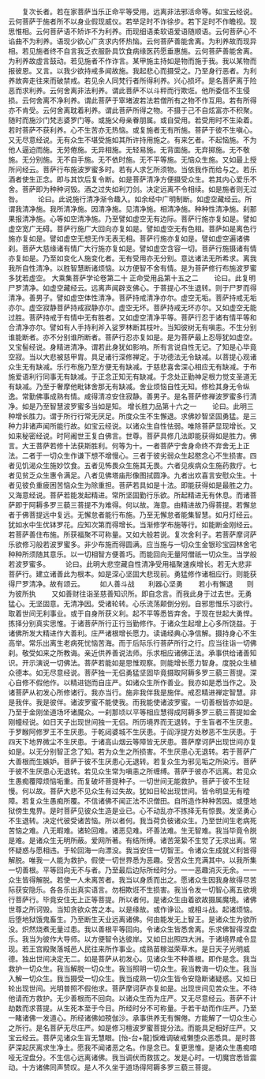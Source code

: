 <!-- { "loadSidebar": true } -->
　　复次长者。若在家菩萨当乐正命平等受用。远离非法邪活命等。如宝云经说。云何菩萨于施者所不以身业假现威仪。若举足时不诈徐步。若下足时不作瞻视。现思惟相。云何菩萨语不矫诈不为利养。而现细语柔软语爱语随顺语。云何菩萨心不谄曲不为利养。语现少欲心广贪求内怀热恼。云何菩萨善能舍离。为利养故而现异相。若见施者终不自言我乏衣服卧具饮食病缘医药愿垂惠施。云何菩萨善能舍离。为利养故虚言鼓动。若见施者不作诈言。某甲施主持如是物而施于我。我以某物而报彼恩。又言。以我少欲持戒多闻故施。我起悲心而摄受之。乃至身行恶者。为利养故奔走往来而破禁戒。若见余人同梵行者所得利养。兴心损坏。是名菩萨离于险恶而求利养。云何舍离非法利养。谓此菩萨不以斗秤而行欺诳。他所委信不生侵损。云何舍离不净利养。谓此菩萨于窣堵波若法若僧所有之物不作互用。若有所得亦不肯受。云何舍离耽着利养。谓此菩萨所得之物。不摄于己不自炫富亦不积聚。随时而施沙门梵志婆罗门等。或施父母亲眷朋属。或自受用。若受用时不生染着。若时菩萨不获利养。心不生苦亦无热恼。或复施者无有所施。菩萨于彼不生嗔心。又无尽意经说。无有众生不堪受施如其所许持用施之。有来乞者。不起恼施。不为他人逼迫而施。无劳倦施。无异相施。无轻易施。无背面施。无弃掷施。无不敬施。无分别施。无不自手施。无不依时施。无不平等施。无恼众生施。又如最上授所问经云。菩萨行布施波罗蜜多时。若有人求乞所须物。当依我作而给与之。若乐酒者使生正念。即与其饮后复令断。如是菩萨清净方便摄受众生。若其内心爱乐不舍。菩萨即为种种诃毁。酒之过失如利刀剑。决定远离不令相续。如是施者则无过咎。
　　论曰。此说施行清净渐令趣入。如余经中广明制断。如虚空藏经云。所谓我清净施。我所清净施。因清净施。见清净施。相清净施。种种性清净施。刹那果报清净施。心等如空清净施。乃至譬如虚空无有边际。菩萨行施亦复如是。譬如虚空宽广无碍。菩萨行施广大回向亦复如是。譬如虚空无有色相。菩萨如是离色行施亦复如是。譬如虚空无想无作无表无相。菩萨行施亦复如是。譬如虚空遍诸佛刹。菩萨大慈缘诸有情广大行施亦复如是。譬如虚空含容一切。菩萨行施摄诸有情亦复如是。乃至如变化人施变化者。无有受用亦无分别。意达诸法无所希求。离我我所自性清净。以胜智慧断诸烦恼。以方便智不舍有情。是为菩萨修行布施波罗蜜多犹若虚空。
大乘集菩萨学论卷第二十
正命受用品第十五之二
　　论曰。此复明尸罗清净。如虚空藏经云。远离声闻辟支佛心。于菩提心不生退转。则于尸罗而得清净。善男子。譬如虚空体性清净。菩萨持戒清净亦尔。虚空无垢。菩萨持戒无垢亦尔。虚空寂静菩萨持戒寂静亦尔。虚空无坏。菩萨持戒无坏亦尔。又如虚空无能过胜。菩萨持戒于有情中无有胜者。又如虚空清净平等。菩萨行忍于诸有情平等和合清净亦尔。譬如有人手持利斧入娑罗林断其枝叶。当知彼树无有嗔恚。不生分别谁能断者。亦不分别谁所断者。菩萨行忍亦复如是。是为菩萨最上忍辱犹如虚空。又宝髻经说。身精进清净。谓若此身犹如影响。所有言说自性无记。了知是心毕竟空寂。当以大悲被慈甲胄。具足诸行深修禅定。于功德法无令缺减。以菩提心观诸众生无有缺减。乐行布施乃至方便无有缺减。于慈悲喜舍深心相应无有缺减。于布施爱语利行同事无有缺减。于正念正知无有缺减。于念处正勤神足根力觉支圣道无有缺减。乃至于奢摩他毗钵舍那无有缺减。舍业烦恼自性无知。修检其身无令纵逸。常勤佛事成熟有情。咸得清凉安住寂静。善男子。是名菩萨修禅波罗蜜多行清净。如是乃至智慧波罗蜜多当如是知。
增长胜力品第十六之一
　　论曰。此明三种增长胜力。谓于所行行常无厌足。所度众生不生懈退。求佛妙智坚固勇猛。是三种力非诸声闻所能行故。如宝云经说。以诸众生自性怯弱。唯除菩萨显现增长。又如来秘密经说。时阿阇世王复白佛言。世尊。菩萨具修几法即能获得如是胜力。佛言。大王菩萨若修十法获斯胜利。何等为十。一者菩萨宁舍身命终不弃舍无上正法。二者于一切众生作谦下想不增慢心。三者于彼劣弱众生起愍念心不生损害。四者见饥渴众生施妙饮食。五者见怖畏众生施其无畏。六者见疾病众生施药救疗。七者见贫乏众生惠令满足。八者见佛塔庙形像图拭圆净。九者出欢喜言安慰众生。十者见彼负重疲困苦恼众生为除重担。菩萨若具如是十法。即能获得如是最胜之力。又海意经说。菩萨若能发起精进。常所坚固勤行乐欲。所起精进无有休息。而诸菩萨即于阿耨多罗三藐三菩提不为难得。何以故。海意。由精进故乃得菩提。若懈怠者于佛菩提远中复远。无懈怠者能行布施。乃至无懈怠者能集智慧。如月灯经云。犹如水中生优钵罗花。应知次第而得增长。当渐修学布施等行。如能断金刚经云。若菩萨善住布施。所获福聚不可称量。又如大般若说。复次舍利子。若菩萨摩诃萨乐欲修习般若波罗蜜多。非少布施而得圆满。应当施与一切众生金银珍宝园林舍宅种种所须随其意乐。以一切相智方便善巧。而能回向无量阿僧祇一切众生。当学般若波罗蜜多。
　　论曰。此明大悲空藏自性清净受用福聚速疾增长。若无大悲非菩萨行。建立诸善此为根本。如是深心坚固大悲现前。勇猛修作诸相应行。则能获得尸罗清净。故有颂云。
　　如人善斗战　　利器心坚勇
　　若小有懈退　　则为彼所执
　　又如善财往诣圣慈善知识所。即自念言。而我此身于过去世。无勇猛心。无坚固意。无清净因。受诸轮转。心乐流荡颠倒分别。自邪思惟乐习欲行。取着世间无利事业。或于自身所获义利。起不平等悉皆弃舍。于现在世起大勇悍。拣择分别真实思惟。于诸菩萨所行正行当勤修作。于诸众生起增上心多所饶益。于诸佛所发大精进作大善利。庄严诸根增长愿力。读诵经典心净信解。摄持身心不生高举。常乐出离生老病死忧恼苦海。而于后际乐行菩萨所行之行。应当往诣一切佛刹。敬受如来之所教诲。亲近供养善说法师。乐求相应诸佛正法。承事供给诸善知识。开示演说一切佛法。菩萨若能如是思惟观察。则能增长愿力智身。度脱众生植众德本。如无尽意经说。菩萨独一无侣勇猛坚固毕竟摄取阿耨多罗三藐三菩提。深心自修不假他作。以精进铠而自庄严。如诸众生所作善业。我亦如是悉当作之。及诸菩萨从初发心所修诸行。我亦当行。施非我伴我是施伴。戒忍精进禅定智慧。非是我伴。我是彼伴。诸波罗蜜不能使我。而我能使诸波罗蜜。一切善根皆亦如是。乃至于金刚坐道场坏诸魔众。一刹那顷以平等相应慧得成阿耨多罗三藐三菩提如金刚幢经说。如日天子出现世间独一无侣。所历境界而无退转。于生盲者不生厌患。于罗睺阿修罗王不生厌患。于乾闼婆城不生厌患。于阎浮提方处秽恶不生厌患。于四天下地界微尘不生厌患。于诸高山烟云等障皆无厌患。菩萨摩诃萨出现世间亦复如是。以无分别智正念了知。若为众生之所损害。不生厌患心无退转。若于菩萨广大善根而生嫉妒。菩萨于彼不生厌患心无退转。若复众生为邪见垢之所染污。菩萨于彼不生厌患心无退转。若见众生常为嗔恚之所缠缚。菩萨于彼亦不远离。若见众生愚痴覆障烦恼垢重。而复破坏菩提种子。一切世间无能救护。菩萨于彼不生轻慢。何以故。菩萨大悲不见众生有过失故。犹如日轮出现世间。皆令明显无有曀障。若复众生愚痴所覆。不信诸佛不闻正法不识僧田。自所造作种种苦因。或堕地狱傍生鬼界。是时菩萨见彼众生造是业已。心不动乱亦不拣择无有惊畏。发坚勇心不生退转。决定代彼受诸苦恼。所以者何。我当荷负彼诸众生。乃至世间生老病死苦恼之难。八无暇难。诸轮回难。诸恶见难。坏善法难。生无智难。我当毕竟令脱是难。是诸众生无明所蔽。爱网所著。有结所缚。诸苦笼絷不生觉了无求出离。常怀疑惑与愿相违。于轮回海一向漂没。我当安住一切智王。令诸众生成就义利皆得解脱。唯我一人能为救护。假使一切世界悉为恶趣。受苦众生充满其中。以我所集一切善根。平等回向无不与者。乃至最后边际所经时分。一一恶趣消灭无余。一一众生皆得解脱。若使一人未离苦者。我当以身质而出之。愿诸众生因我身故得尽苦际获安隐乐。各各乐出真实语言。勿相欺诳不生损害。我当令发一切智心离五欲境行菩萨行。毕竟安住无上正等菩提。所以者何。是诸众生由着欲故摄属魔境。诸佛世尊之所诃毁。当知贪欲众苦之本。以是缘故。或作诤讼。或相斗战。起诸烦恼。后堕地狱饿鬼畜生。乃至断生天业远离诸佛。何由能发无上智王。是诸众生为欲所没。炽然烧煮无量过患。我以善根平等回向。令诸众生皆悉舍离。乐求佛智得涅盘乐。我当为彼作大导师。以方便智令达彼岸。又如日出照四大洲。于诸境界咸令显现。若王宫殿聚落城邑人民往来所作事业。成熟苗稼滋荣草木。是日天子光明威德。独出世间决定无二。如是菩萨从初发心。见诸众生不种善根。即作是念。我当救护一切众生。我当解脱一切众生。我当照明一切众生。我当教诲一切众生。我当入解一切众生。我当摄受一切众生。我当成熟一切众生皆令安隐断诸疑惑。又如日轮出现世间。光明普照不假他求。菩萨摩诃萨亦复如是。出现世间见苦众生。不待他请而方救护。无少善根而不回向。以诸众生而为庄严。又无尽意经云。菩萨不计劫数而求菩提。从生死本至于今日。所经时分不可称量。于若干劫而作庄严。乃至一睹诸佛一发道心。所经诸佛如殑伽沙。承事供养无有懈倦。方能解了一切众生心之所行。是名菩萨无尽庄严。如是修习檀波罗蜜菩提分法。而能具足相好庄严。又宝云经云。菩萨见诸众生盲无慧眼。[怡-台+龍]悷难调破戒懒堕众恶悉具。是时菩萨深起厌离求生净土。愿我不闻诸恶之名。作是念已。复更思惟。是诸众生愚痴喑哑无涅盘分。不生信心远离诸佛。我当调伏而救拔之。发是心时。一切魔宫悉皆震动。十方诸佛同声赞叹。是人不久坐于道场得阿耨多罗三藐三菩提。
